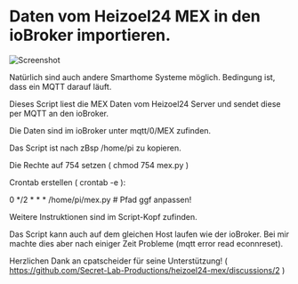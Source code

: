 # Daten vom Heizoel24 MEX in den ioBroker importieren.

![Screenshot](https://github.com/ltspicer/iobroker.mex/blob/main/mex.png)

Natürlich sind auch andere Smarthome Systeme möglich. Bedingung ist, dass ein MQTT darauf läuft.

Dieses Script liest die MEX Daten vom Heizoel24 Server und sendet diese per MQTT an den ioBroker.

Die Daten sind im ioBroker unter mqtt/0/MEX zufinden.

Das Script ist nach zBsp /home/pi zu kopieren.

Die Rechte auf 754 setzen ( chmod 754 mex.py )

Crontab erstellen ( crontab -e ):

0 */2 * * * /home/pi/mex.py # Pfad ggf anpassen!

Weitere Instruktionen sind im Script-Kopf zufinden.

Das Script kann auch auf dem gleichen Host laufen wie der ioBroker. Bei mir machte dies aber nach einiger Zeit Probleme (mqtt error read econnreset).

Herzlichen Dank an cpatscheider für seine Unterstützung! ( https://github.com/Secret-Lab-Productions/heizoel24-mex/discussions/2 )
